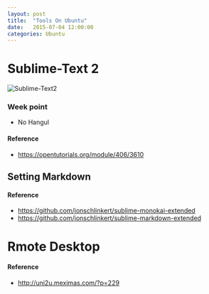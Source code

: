 ```yaml
---
layout: post
title:  "Tools On Ubuntu"
date:   2015-07-04 12:00:00
categories: Ubuntu
---
```


<!--more-->

# Sublime-Text 2
![Sublime-Text2](https://encrypted-tbn3.gstatic.com/images?q=tbn:ANd9GcQKm1UUFXw0H8iOslGxR4lXcJqkbJuKe_yKXT9r7-GJ6_sAwiNt)

### Week point
 * No Hangul

#### Reference
 * https://opentutorials.org/module/406/3610

## Setting Markdown

#### Reference
 * https://github.com/jonschlinkert/sublime-monokai-extended
 * https://github.com/jonschlinkert/sublime-markdown-extended

# Rmote Desktop

#### Reference
 * http://uni2u.meximas.com/?p=229